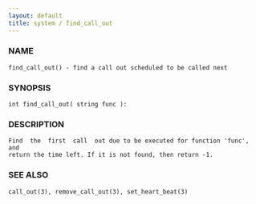 ```yaml
---
layout: default
title: system / find_call_out
---
```


### NAME

    find_call_out() - find a call out scheduled to be called next


### SYNOPSIS

    int find_call_out( string func ):


### DESCRIPTION

    Find  the  first  call  out due to be executed for function 'func', and
    return the time left. If it is not found, then return -1.


### SEE ALSO

    call_out(3), remove_call_out(3), set_heart_beat(3)
